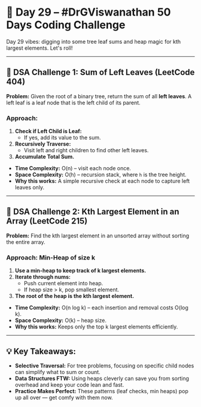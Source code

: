 # 🚀 Day 29 – #DrGViswanathan 50 Days Coding Challenge

Day 29 vibes: digging into some tree leaf sums and heap magic for kth largest elements. Let's roll! 

---

## 💫 DSA Challenge 1: Sum of Left Leaves (LeetCode 404)

**Problem:** Given the root of a binary tree, return the sum of all **left leaves**. A left leaf is a leaf node that is the left child of its parent.

### Approach:
1. **Check if Left Child is Leaf:**  
   - If yes, add its value to the sum.
2. **Recursively Traverse:**  
   - Visit left and right children to find other left leaves.
3. **Accumulate Total Sum.**

- **Time Complexity:** O(n) – visit each node once.  
- **Space Complexity:** O(h) – recursion stack, where `h` is the tree height.  
- **Why this works:** A simple recursive check at each node to capture left leaves only.

---

## 💫 DSA Challenge 2: Kth Largest Element in an Array (LeetCode 215)

**Problem:** Find the kth largest element in an unsorted array without sorting the entire array.

### Approach: Min-Heap of size k
1. **Use a min-heap to keep track of k largest elements.**
2. **Iterate through nums:**  
   - Push current element into heap.  
   - If heap size > k, pop smallest element.
3. **The root of the heap is the kth largest element.**

- **Time Complexity:** O(n log k) – each insertion and removal costs O(log k).  
- **Space Complexity:** O(k) – heap size.  
- **Why this works:** Keeps only the top k largest elements efficiently.

---

## 💡 Key Takeaways:
- **Selective Traversal:** For tree problems, focusing on specific child nodes can simplify what to sum or count.
- **Data Structures FTW:** Using heaps cleverly can save you from sorting overhead and keep your code lean and fast.
- **Practice Makes Perfect:** These patterns (leaf checks, min heaps) pop up all over — get comfy with them now.
